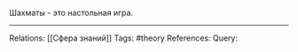Шахматы - это настольная игра. 

___
Relations: [[Сфера знаний]] 
Tags: #theory 
References: 
Query: 